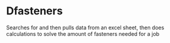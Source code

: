 # Dfasteners
Searches for and then pulls data from an excel sheet, then does calculations to solve the amount of fasteners needed for a job
